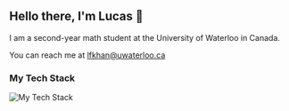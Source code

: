 ## Hello there, I'm Lucas 👋

I am a second-year math student at the University of Waterloo in Canada.

You can reach me at lfkhan@uwaterloo.ca

### My Tech Stack
![My Tech Stack](https://github-readme-tech-stack.vercel.app/api/cards?fontFamily=Aptos&lineCount=2&width=650&hideTitle=true&bg=%230D1117&badge=%23161B22&border=%2321262D&titleColor=%2358A6FF&line1=python%2Cpython%2C6fa0bb%3Bcplusplus%2Cc%2B%2B%2C8bb63e%3Bhtml5%2CHTML%2Cfeb9cb%3Bcss3%2CCSS%2C5d7466%3Bjavascript%2CJavaScript%2C016134%3Blinux%2CLinux%2Cd3ca17%3B&line2=scikitlearn%2Csklearn%2Cc8764d%3Bpytorch%2CPyTorch%2Ca28d37%3Btensorflow%2CTensorFlow%2Cc8811f%3Bpandas%2CPandas%2Cac54fd%3Bamazonaws%2CAWS%2Cdb8918%3B)

<!--
**1-mbps/1-mbps** is a ✨ _special_ ✨ repository because its `README.md` (this file) appears on your GitHub profile.

Here are some ideas to get you started:

- 🔭 I’m currently working on ...
- 🌱 I’m currently learning ...
- 👯 I’m looking to collaborate on ...
- 🤔 I’m looking for help with ...
- 💬 Ask me about ...
- 📫 How to reach me: ...
- 😄 Pronouns: ...
- ⚡ Fun fact: ...
-->
